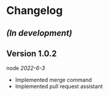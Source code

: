 Changelog
=========

## *(In development)*

## Version 1.0.2
node *2022-6-3*

- Implemented merge command
- Implemented pull request assistant
